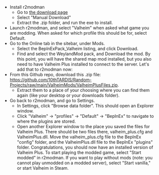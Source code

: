 * Install r2modman
	* Go to [the download page](https://thunderstore.io/package/ebkr/r2modman/)
	* Select "Manual Download"
	* Extract the .zip folder, and run the exe to install.
* Launch r2modman, and select "Valheim" when asked what game you are modding.  When asked for which profile this should be for, select Default.
* Go to the Online tab in the sitebar, under Mods.  
	* Select the BepInExPack_Valheim listing, and click Download.
	* Find and select the WeylandMod pack, and Download the mod.
By this point, you will have the shared map mod installed, but you also need to have Valheim Plus installed to connect to the server.  Let's add that to r2modman now:
* From this Github repo, download this .zip file: https://github.com/10thTARDIS/Random-Projects/raw/main/ValheimMods/ValheimPlusFiles.zip.  
	* Extract them to a place of your choosing where you can find them again (like your desktop or your downloads folder).
* Go back to r2modman, and go to Settings.
	* In Settings, click "Browse data folder".  This should open an Explorer window.
	* Click "Valheim" -> "profiles" -> "Default" -> "BepInEx" to navigate to where the plugins are stored.
	* Open another Explorer window to the place you saved the files for Valheim Plus.  There should be two files there, valheim_plus.cfg and ValheimPlus.dll.  Move the valheim_plus.cfg file to the BepInEx "config" folder, and the ValheimPlus.dll file to the BepInEx "plugins" folder. 
Congratulations, you should now have an installed version of Valheim Plus.  To start playing the modded game, select "Start modded" in r2modman.  If you want to play without mods (note: you cannot play unmodded on a modded server), select "Start vanilla," or start Valheim in Steam.
